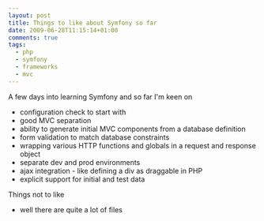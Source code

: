 ```yaml
---
layout: post
title: Things to like about Symfony so far
date: 2009-06-28T11:15:14+01:00
comments: true
tags:
  - php
  - symfony
  - frameworks
  - mvc
---
```


A few days into learning Symfony and so far I'm keen on

- configuration check to start with
- good MVC separation
- ability to generate initial MVC components from a database definition
- form validation to match database constraints
- wrapping various HTTP functions and globals in a request and response object
- separate dev and prod environments
- ajax integration - like defining a div as draggable in PHP
- explicit support for initial and test data

Things not to like

- well there are quite a lot of files
